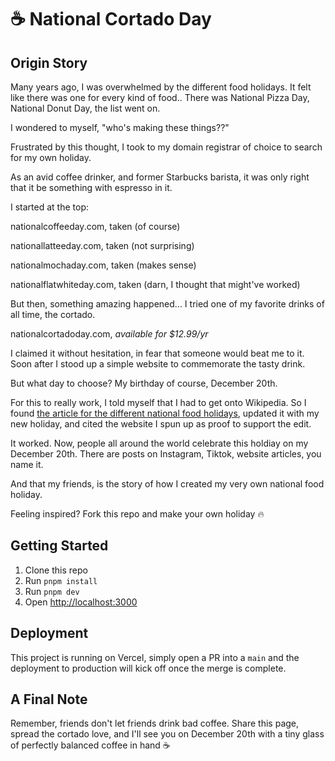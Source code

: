 # ☕ National Cortado Day

## Origin Story

Many years ago, I was overwhelmed by the different food holidays. It felt like there was one for every kind of food.. There was National Pizza Day, National Donut Day, the list went on.

I wondered to myself, "who's making these things??"

Frustrated by this thought, I took to my domain registrar of choice to search for my own holiday.

As an avid coffee drinker, and former Starbucks barista, it was only right that it be something with espresso in it.

I started at the top:

nationalcoffeeday.com, taken (of course)

nationallatteeday.com, taken (not surprising)

nationalmochaday.com, taken (makes sense)

nationalflatwhiteday.com, taken (darn, I thought that might've worked)

But then, something amazing happened... I tried one of my favorite drinks of all time, the cortado.

nationalcortadoday.com, _available for $12.99/yr_

I claimed it without hesitation, in fear that someone would beat me to it. Soon after I stood up a simple website to commemorate the tasty drink.

But what day to choose? My birthday of course, December 20th.

For this to really work, I told myself that I had to get onto Wikipedia. So I found [the article for the different national food holidays](https://en.wikipedia.org/wiki/List_of_food_days), updated it with my new holiday, and cited the website I spun up as proof to support the edit.

It worked. Now, people all around the world celebrate this holdiay on my December 20th. There are posts on Instagram, Tiktok, website articles, you name it.

And that my friends, is the story of how I created my very own national food holiday.

Feeling inspired? Fork this repo and make your own holiday 🔥

## Getting Started

1. Clone this repo
2. Run `pnpm install`
3. Run `pnpm dev`
4. Open [http://localhost:3000](http://localhost:3000)

## Deployment

This project is running on Vercel, simply open a PR into a `main` and the deployment to production will kick off once the merge is complete.

## A Final Note

Remember, friends don't let friends drink bad coffee. Share this page, spread the cortado love, and I'll see you on December 20th with a tiny glass of perfectly balanced coffee in hand ☕
